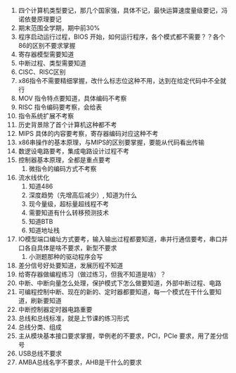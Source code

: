 1. 四个计算机类型要记，那几个国家强，具体不记，最快运算速度量级要记，冯诺依曼原理要记
2. 期末范围全学期，期中前30%
3. 程序启动运行过程，BIOS 开始，如何运行程序，各个模式都不需要？？各个86的区别不要求掌握
4. 寄存器模型需要知道
5. 中断过程、类型需要知道
6. CISC、RISC区别
7. x86指令不需要精细掌握，改什么标志位这种不用，达到在给定代码中不全就行
8. MOV 指令特点要知道，具体编码不考察
9. RISC 指令编码要考察，会给表
10. 指令系统扩展不考察
11. 历史背景除了首个计算机这种都不考
12. MIPS 具体的内容要考察，寄存器编码对应这种不考
13. x86串操作的基本原理，与MIPS的区别要掌握，要能从代码看出传输
14. 数逻设电路要考，集成电路设计过程不考
15. 控制器基本原理，全都是重点要考
    1. 微指令的编码方式不考察
16. 流水线优化
    1. 知道486
    2. 深度趋势（先增高后减少）, 知道为什么
    3. 现今量级，超标量超线程不考
    4. 需要知道有什么转移预测技术
    5. 知道BTB
    6. 知道地址栈
17. IO模型端口编址方式要考，输入输出过程都要知道，串并行通信要考，串口并口各自具体是啥不要求，新型不要求
    1. 小测题那种的驱动程序会写
18. 差分信号好处要知道，发展历程不知道
19. 给寄存器做编程练习（做过练习，但我不知道是啥）？
20. 中断、中断向量怎么处理，保护模式下怎么做要知道，外部中断过程、电路
21. 可编程控制中断、现在的新的、定时器都要知道，每一个模式在干什么要知道，刷新要知道
22. 中断控制器定时器电路重要
23. 总线和总线标准，就是上节课的练习形式
24. 总线分类、组成
25. 主从模块基本接口要求掌握，举例老的不要求，PCI，PCIe 要求，用了差分信号
26. USB总线不要求
27. AMBA总线名字不要求，AHB是干什么的要求